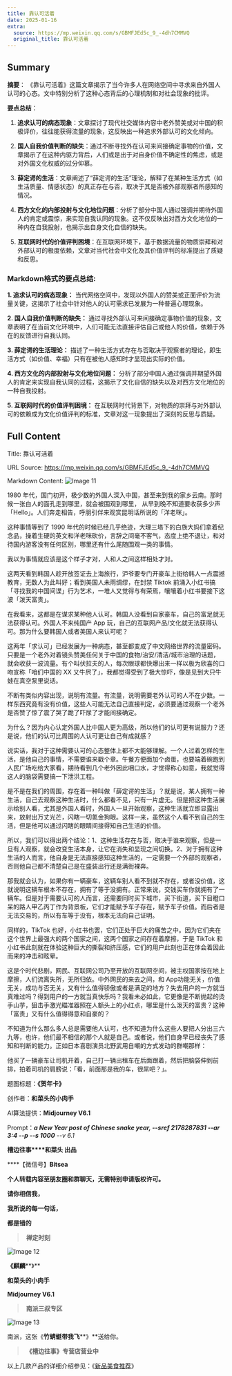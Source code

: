 ```yaml
---
title: 靠认可活着
date: 2025-01-16
extra:
  source: https://mp.weixin.qq.com/s/GBMFJEd5c_9_-4dh7CMMVQ
  original_title: 靠认可活着
---
```

## Summary
**摘要**：
《靠认可活着》这篇文章揭示了当今许多人在网络空间中寻求来自外国人认可的心态。文中特别分析了这种心态背后的心理机制和对社会现象的批评。

**要点总结**：
1. **追求认可的病态现象**：文章探讨了现代社交媒体内容中老外赞美或对中国的积极评价，往往能获得流量的现象，这反映出一种追求外部认可的文化倾向。
   
2. **国人自我价值判断的缺失**：通过不断寻找外在认可来间接确定事物的价值，文章揭示了在这种内驱力背后，人们或是出于对自身价值不确定性的焦虑，或是对外国文化权威的过分仰慕。
   
3. **薛定谔的生活**：文章阐述了“薛定谔的生活”理论，解释了在某种生活方式（如生活质量、情感状态）的真正存在与否，取决于其是否被外部观察者所感知的情况。
   
4. **西方文化的内部投射与文化地位问题**：分析了部分中国人通过强调并期待外国人的肯定或震惊，来实现自我认同的现象。这不仅反映出对西方文化地位的一种内在自我投射，也揭示出自身文化自信的缺失。
   
5. **互联网时代的价值评判困境**：在互联网环境下，基于数据流量的物质崇拜和对外部认可的极度依赖，文章对当代社会中文化及其价值评判的标准提出了质疑和反思。

### Markdown格式的要点总结:
**1. 追求认可的病态现象：**
   当代网络空间中，发现以外国人的赞美或正面评价为流量关键，这揭示了社会中针对他人的认可需求已发展为一种普遍心理现象。

**2. 国人自我价值判断的缺失：**
   通过寻找外部认可来间接确定事物价值的现象，文章表明了在当前文化环境中，人们可能无法直接评估自己或他人的价值，依赖于外在的反馈进行自我认同。

**3. 薛定谔的生活理论：**
   描述了一种生活方式存在与否取决于观察者的理论，即生活方式（如价值、幸福）只有在被他人感知时才显现出实际的价值。

**4. 西方文化的内部投射与文化地位问题：**
   分析了部分中国人通过强调并期望外国人的肯定来实现自我认同的过程，这揭示了文化自信的缺失以及对西方文化地位的一种自我投射。

**5. 互联网时代的价值评判困境：**
   在互联网时代背景下，对物质的崇拜与对外部认可的依赖成为文化价值评判的标准，文章对这一现象提出了深刻的反思与质疑。
## Full Content
Title: 靠认可活着

URL Source: https://mp.weixin.qq.com/s/GBMFJEd5c_9_-4dh7CMMVQ

Markdown Content:
![Image 11](https://mmbiz.qpic.cn/mmbiz_jpg/Ia6gU9JNtkr3f3yx7csp5BFCtIYg68mlrfBygUjuPnJ2UWYtrUsiaqIMGibxgdGo2RhLWvjDNLSNZcPPIicplaQqA/640?wx_fmt=jpeg&from=appmsg)

1980 年代，国门初开，极少数的外国人深入中国，甚至来到我的家乡云南。那时候一张白人的面孔走到哪里，就会被围观到哪里， 从早到晚不知道要收获多少声「Hello」。人们奔走相告，呼朋引伴来观赏昆明话所说的「洋老咪」。

这种事情等到了 1990 年代的时候已经几乎绝迹，大理三塔下的白族大妈们拿着纪念品，操着生硬的英文和洋老咪砍价，言辞之间毫不客气，态度上绝不退让，和对待国内游客没有任何区别，哪里还有什么尾随围观一类的事情。

我以为事情就应该是这个样子才对，人和人之间这样相处才对。

这两天看到韩国人趁开放签证去上海旅行，沪爷要专门开豪车上街给韩人一点震撼教育，无数人为此叫好；看到美国人未雨绸缪，在封禁 Tiktok 前涌入小红书搞「寻找我的中国间谍」行为艺术，一堆人又觉得与有荣焉，嚷嚷着小红书要接下这波「泼天富贵」。

在我看来，这都是在谋求某种他人认可。韩国人没看到自家豪车，自己的富足就无法获得认可。外国人不来纯国产 App 玩，自己的互联网产品/文化就无法获得认可。那为什么要韩国人或者美国人来认可呢？

这两年「求认可」已经发展为一种病态，甚至都变成了中文网络世界的流量密码。只要是一个老外对着镜头赞美任何关于中国的食物/治安/清洁/城市治理的话题，就会收获一波流量。有个叫伏拉夫的人，每次眼球都快爆出来一样以极为欣喜的口吻宣称「咱们中国的 XX 又牛屄了」，我都觉得受到了极大惊吓，像是见到大只牛蛙在真空泵里说话。

不断有类似内容出现，说明有流量。有流量，说明需要老外认可的人不在少数。一样东西究竟有没有价值，这些人可能无法自己直接判定，必须要通过观察一个老外是否赞了惊了震了哭了跪了吓尿了才能间接确定。

为什么？因为内心认定外国人比中国人更为高级，所以他们的认可更有说服力？还是说，他们的认可比周围的人认可更让自己有成就感？

说实话，我对于这种需要认可的心态整体上都不大能够理解。一个人过着怎样的生活，是他自己的事情，不需要谁来戳个章。午餐方便面加个卤蛋，也要端着碗跑到人民广场吃给大家看，期待看到几个老外因此咽口水，才觉得称心如意，我就觉得这人的脑袋需要搞一下泄洪工程。

是不是在我们的周围，存在着一种叫做「薛定谔的生活」？就是说，某人拥有一种生活，自己去观察这种生活时，什么都看不见，只有一片虚无。但是把这种生活展示给别人看，尤其是外国人看时，外国人一旦开始观察，这种生活就立即显露出来，放射出万丈光芒，闪瞎一切氪金狗眼。这样一来，虽然这个人看不到自己的生活，但是他可以通过闪瞎的眼睛间接得知自己生活的价值。

所以，我们可以得出两个结论：1、这种生活存在与否，取决于谁来观察，但是一旦有人观察，就会改变生活本身，让它在消失和显现之间切换。2、对于拥有这种生活的人而言，他自身是无法直接感知这种生活的，一定需要一个外部的观察者，否则他自己都不清楚自己是在盛装出行还是满街裸奔。

那我就会认为，如果你有一辆豪车，这辆车别人看不到就不存在，或者没价值，这就说明这辆车根本不存在，拥有了等于没拥有。正常来说，交钱买车你就拥有了一辆车。但是对于需要认可的人而言，还需要同时买下城市，买下街道，买下目瞪口呆的路人甲乙丙丁作为背景板，它们才能赋予车子存在，赋予车子价值。而后者是无法交易的，所以有车等于没有，根本无法向自己证明。

同样的，TikTok 也好，小红书也罢，它们正处于巨大的痛苦之中。因为它们夹在这个世界上最强大的两个国家之间，这两个国家之间存在着摩擦，于是 TikTok 和小红书此刻就在体验这种巨大的撕裂和挤压感，它们的用户此刻也正在体会着因此而来的冲击和眩晕。

这是个时代悲剧，网民、互联网公司乃至开放的互联网空间，被主权国家按在地上摩擦，人们流离失所，无所归依。中外网民的来去之间，和 App功能无关，价值无关，成功与否无关，又有什么值得骄傲或者是满足的地方？失去用户的一方就当真难过吗？得到用户的一方就当真快乐吗？我看未必如此，它更像是不断抛起的烫手山芋，狙击手激光瞄准器照在人额头上的小红点，哪里是什么泼天的富贵？这种「富贵」又有什么值得得意和自豪的？

不知道为什么那么多人总是需要他人认可，也不知道为什么这些人要把人分出三六九等，也许，他们最不相信的那个人就是自己。或者说，他们自身早已经丧失了感知和判断的能力。正如日本喜剧演员北野武用自嘲的方式发动的群嘲那样：

他买了一辆豪车让司机开着，自己打一辆出租车在后面跟着，然后把脑袋伸到前排，拍着司机的肩膀说：「看，前面那是我的车，很屌吧？」。

题图标题：**《贺年卡》**

创作者：**和菜头的小肉手**

AI算法提供：**Midjourney V6.1**

Prompt：________a New Year post of Chinese snake year, --sref 2178287831 --ar 3:4 --p \--s 1000_______ \--v 6.1_

**槽边往事****和菜头 出品**

****【微信号】****Bitsea**** 

**个人转载内容至朋友圈和群聊天，无需特别申请版权许可。**

**请你相信我，**

**我所说的每一句话，**

**都是错的**

>  **禅定时刻**

![Image 12](https://mmbiz.qpic.cn/mmbiz_jpg/Ia6gU9JNtkr3f3yx7csp5BFCtIYg68mlIdCgHTAdRCdkJPgxpZoDhPiaWG6ZSO89rAollI8Xib39HUWKibf6rPd1g/640?wx_fmt=jpeg&from=appmsg)

**《麒麟****》**

**和菜头的小肉手**

**Midjourney V6.1**

>  **南派三叔专区**

![Image 13](https://mmbiz.qpic.cn/mmbiz_jpg/Ia6gU9JNtkoOKiaEBCNBKbSUOialtG9dSMBCBxQM7fXEYLWfZZibYwT6qJPvSuH8E3cpib2HjrzLhyhRRRL5niaftOA/640?wx_fmt=jpeg&from=appmsg)

南派，这张《**竹蜻蜓带我飞****》**送给你。

>  **《槽边往事》专营店营业中**

以上几款产品的详细介绍参见：《[新品美食推荐](https://mp.weixin.qq.com/s?__biz=MjM5MjAzODU2MA==&mid=2652801681&idx=1&sn=14620ec952928e23d02fc38dcf3acdeb&scene=21#wechat_redirect)》


